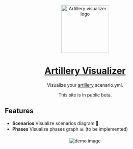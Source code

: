 <p align="center">
  <img src="https://www.artillery.io/img/logo-artillery.jpg" width="150" alt="Artillery visualizer logo" />
</p>

<h1 align="center"><a href="https://artillery-visualizer.vercel.app/">Artillery Visualizer</a></h1>

<p align="center">Visualize your <a href="https://www.artillery.io/">artillery</a> scenario.yml.</p>
<p align="center">This site is in public beta.</p>

## Features

- **Scenarios** Visualize scenarios diagram 📝<br/>
- **Phases** Visualize phases graph 📊 (to be implemented)

<p align="center">
<img src="https://raw.githubusercontent.com/daisuke-awaji/artillery-visuzlizer/main/media/artillery-visualizer-demo.png" alt="demo image" />
</p>
